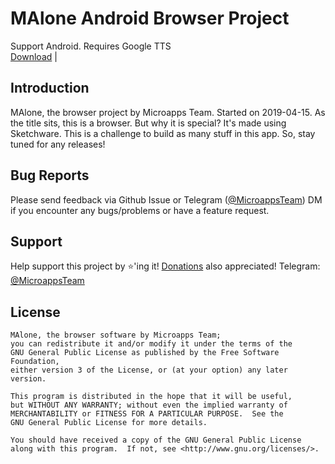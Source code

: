 # MAlone Android Browser Project
Support Android. Requires Google TTS<br>
<a href="http://vaugette.com/1vmL">Download</a> | 

## Introduction
MAlone, the browser project by Microapps Team. Started on 2019-04-15. As the title sits, this is a browser. But why it is special? It's made using Sketchware. This is a challenge to build as many stuff in this app. So, stay tuned for any releases!

## Bug Reports
Please send feedback via Github Issue or Telegram (<a href="https://t.me/MicroappsTeam/">@MicroappsTeam</a>) DM if you encounter any bugs/problems or have a feature request.

## Support
Help support this project by ⭐️'ing it! <a href="">Donations</a> also appreciated!
Telegram: <a href ="https://t.me/MicroappsTeam">@MicroappsTeam</a>

## License

    MAlone, the browser software by Microapps Team;
    you can redistribute it and/or modify it under the terms of the
    GNU General Public License as published by the Free Software Foundation,
    either version 3 of the License, or (at your option) any later version.

    This program is distributed in the hope that it will be useful,
    but WITHOUT ANY WARRANTY; without even the implied warranty of
    MERCHANTABILITY or FITNESS FOR A PARTICULAR PURPOSE.  See the
    GNU General Public License for more details.

    You should have received a copy of the GNU General Public License
    along with this program.  If not, see <http://www.gnu.org/licenses/>.
